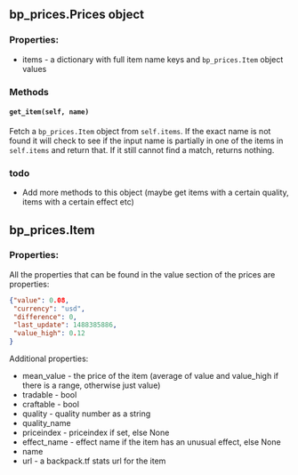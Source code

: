 ## bp_prices.Prices object

### Properties:

* items - a dictionary with full item name keys and `bp_prices.Item` object values

### Methods

#### `get_item(self, name)`

Fetch a `bp_prices.Item` object from `self.items`. If the exact name is not found it will check to see if the input name is partially in one of the items in `self.items` and return that. If it still cannot find a match, returns nothing.

### todo

* Add more methods to this object (maybe get items with a certain quality, items with a certain effect etc)
## bp_prices.Item

### Properties:

All the properties that can be found in the value section of the prices are properties:
```json
{"value": 0.08,
 "currency": "usd",
 "difference": 0,
 "last_update": 1488385886,
 "value_high": 0.12
}
```

Additional properties:
* mean_value - the price of the item (average of value and value_high if there is a range, otherwise just value)
* tradable - bool
* craftable - bool
* quality - quality number as a string
* quality_name
* priceindex - priceindex if set, else None
* effect_name - effect name if the item has an unusual effect, else None
* name
* url - a backpack.tf stats url for the item